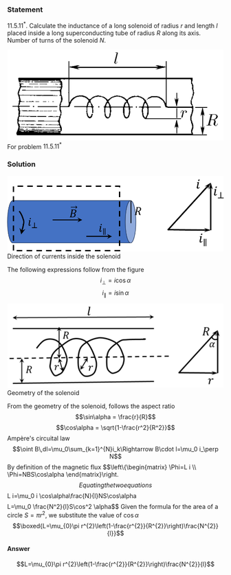 ###  Statement 

$11.5.11^*.$ Calculate the inductance of a long solenoid of radius $r$ and length $l$ placed inside a long superconducting tube of radius $R$ along its axis. Number of turns of the solenoid $N$. 

![ For problem $11.5.11^*$ |576x241, 34%](../../img/11.5.11/statement.png)  For problem $11.5.11^*$ 

### Solution

![ Direction of currents inside the solenoid |931x325, 47%](../../img/11.5.11/draw1.png)  Direction of currents inside the solenoid 

The following expressions follow from the figure $$i_\perp=i\cos\alpha$$ $$i_\parallel=i\sin\alpha$$ 

![ Geometry of the solenoid |1027x400, 47%](../../img/11.5.11/draw2.png)  Geometry of the solenoid 

From the geometry of the solenoid, follows the aspect ratio $$\sin\alpha = \frac{r}{R}$$ $$\cos\alpha = \sqrt{1-\frac{r^2}{R^2}}$$ Ampère's circuital law $$\oint B\,dl=\mu_0\sum_{k=1}^{N}i_k\Rightarrow B\cdot l=\mu_0 i_\perp N$$ By definition of the magnetic flux $$\left\\{\begin{matrix} \Phi=L i \\\ \Phi=NBS\cos\alpha \end{matrix}\right.$$ Equating the two equations $$L i=\mu_0 i \cos\alpha\frac{N}{l}NS\cos\alpha$$ $$L=\mu_0 \frac{N^2}{l}S\cos^2 \alpha$$ Given the formula for the area of a circle $S=\pi r^2$, we substitute the value of $\cos\alpha$ $$\boxed{L=\mu_{0}\pi r^{2}\left(1-\frac{r^{2}}{R^{2}}\right)\frac{N^{2}}{l}}$$ 

#### Answer

$$L=\mu_{0}\pi r^{2}\left(1-\frac{r^{2}}{R^{2}}\right)\frac{N^{2}}{l}$$ 

